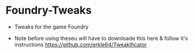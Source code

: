 # Foundry-Tweaks

* Tweaks for the game Foundry

* Note before using theseu will have to downloade this here & follow it's instructions https://github.com/erkle64/Tweakificator
